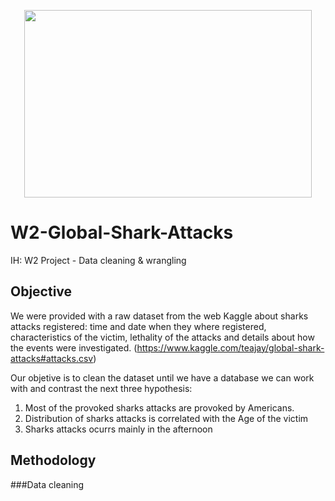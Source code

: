 
<p align="center">
  <img width="460" height="300" src="https://i.pinimg.com/236x/9c/d7/2c/9cd72caaa4dde095f767da09387d6f3c--animal-captions-animal-memes.jpg">
</p>

# W2-Global-Shark-Attacks
IH: W2 Project - Data cleaning &amp; wrangling

## Objective
We were provided with a raw dataset from the web Kaggle about sharks attacks registered: time and date when they where registered, characteristics of the victim, lethality of the attacks and details about how the events were investigated. (https://www.kaggle.com/teajay/global-shark-attacks#attacks.csv)

Our objetive is to clean the dataset until we have a database we can work with and contrast the next three hypothesis:

1. Most of the provoked sharks attacks are provoked by Americans.
2. Distribution of sharks attacks is correlated with the Age of the victim
3. Sharks attacks ocurrs mainly in the afternoon

## Methodology

###Data cleaning
